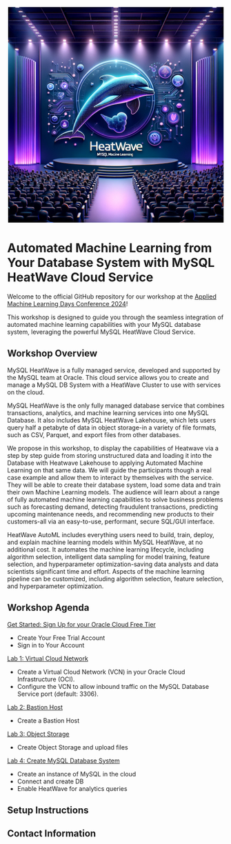 
<div align="center">
    <img src="workshop_logo.webp" width="500" alt="Workshop logo">
</div>


# Automated Machine Learning from Your Database System with MySQL HeatWave Cloud Service

Welcome to the official GitHub repository for our workshop at the [Applied Machine Learning Days Conference 2024](https://www.appliedmldays.org/)!

This workshop is designed to guide you through the seamless integration of automated machine learning capabilities with your MySQL database system, leveraging the powerful MySQL HeatWave Cloud Service.


## Workshop Overview

MySQL HeatWave is a fully managed service, developed and supported by the MySQL team at Oracle. This cloud service allows you to create and manage a MySQL DB System with a HeatWave Cluster to use with services on the cloud.

MySQL HeatWave is the only fully managed database service that combines transactions, analytics, and machine learning services into one MySQL Database. It also includes MySQL HeatWave Lakehouse, which lets users query half a petabyte of data in object storage-in a variety of file formats, such as CSV, Parquet, and export files from other databases.

We propose in this workshop, to display the capabilities of Heatwave via a step by step guide from storing unstructured data and loading it into the Database with Heatwave Lakehouse to applying Automated Machine Learning on that same data.
We will guide the participants though a real case example and allow them to interact by themselves with the service. They will be able to create their database system, load some data and train their own Machine Learning models.
The audience will learn about a range of fully automated machine learning capabilities to solve business problems such as forecasting demand, detecting fraudulent transactions, predicting upcoming maintenance needs, and recommending new products to their customers-all via an easy-to-use, performant, secure SQL/GUI interface.

HeatWave AutoML includes everything users need to build, train, deploy, and explain machine learning models within MySQL HeatWave, at no additional cost. It automates the machine learning lifecycle, including algorithm selection, intelligent data sampling for model training, feature selection, and hyperparameter optimization-saving data analysts and data scientists significant time and effort. Aspects of the machine learning pipeline can be customized, including algorithm selection, feature selection, and hyperparameter optimization.

## Workshop Agenda

[Get Started: Sign Up for your Oracle Cloud Free Tier](get_started/README.md)

- Create Your Free Trial Account
- Sign in to Your Account

[Lab 1: Virtual Cloud Network](vcn/README.md)

- Create a Virtual Cloud Network (VCN) in your Oracle Cloud Infrastructure (OCI).
- Configure the VCN to allow inbound traffic on the MySQL Database Service port (default: 3306).

[Lab 2: Bastion Host](bastion/README.md)

- Create a Bastion Host

[Lab 3: Object Storage](object_storage/README.md)

- Create Object Storage and upload files

[Lab 4: Create MySQL Database System](mysql/README.md)

- Create an instance of MySQL in the cloud
- Connect and create DB
- Enable HeatWave for analytics queries

## Setup Instructions


## Contact Information


